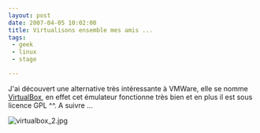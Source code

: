 ```yaml
---
layout: post
date: 2007-04-05 10:02:00
title: Virtualisons ensemble mes amis ...
tags:
 - geek
 - linux
 - stage

---
```


J'ai découvert une alternative très intéressante à VMWare, elle se nomme [VirtualBox](http://www.virtualbox.org), en effet cet émulateur fonctionne très bien et en plus il est sous licence GPL ^^. A suivre ...

![virtualbox_2.jpg](/public/Linux/.virtualbox_2_m.jpg)
